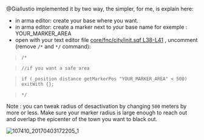@Giallustio implemented it by two way, the simpler, for me, is explain here:
- in arma editor:  create your base where you want.
- in arma editor: create a marker next to your base name for exemple : YOUR_MARKER_AREA
- open with your text editor file [core/fnc/city/init.sqf L38-L41](https://github.com/Vdauphin/HeartsAndMinds/blob/master_stable/%3DBTC%3Dco%4030_Hearts_and_Minds.Altis/core/fnc/city/init.sqf#L38-L41) , uncomment (remove `/*` and `*/` command):

>     /*

>     //if you want a safe area

>     if (_position distance getMarkerPos "YOUR_MARKER_AREA" < 500) exitWith {};

>     */

Note : you can tweak radius of desactivation by changing `500` meters by more or less.  Make sure your marker radius is large enough to reach out and overlap the epicenter of the town you want to black out.

![107410_20170403172205_1](https://cloud.githubusercontent.com/assets/14364400/24616751/5158449c-1892-11e7-901c-47747c9c349d.png)